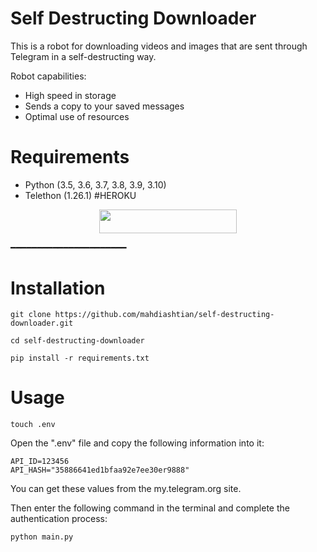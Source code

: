 # Self Destructing Downloader
This is a robot for downloading videos and images that are sent through Telegram in a self-destructing way.

Robot capabilities:
- High speed in storage
- Sends a copy to your saved messages
- Optimal use of resources

# Requirements
- Python (3.5, 3.6, 3.7, 3.8, 3.9, 3.10)
- Telethon (1.26.1)
#HEROKU
</h3>   

   <p align="center"><a href="https://dashboard.heroku.com/new?template=https://github.com/MrHacker5575/self-destructing-downloader"> <img src="https://img.shields.io/badge/Deploy%20On%20Heroku-bringle?style=for-the-badge&logo=heroku" width="220" height="38.45"/></a></p>   
   ━━━━━━━━━━━━━━━━━━━━━━   

# Installation
```
git clone https://github.com/mahdiashtian/self-destructing-downloader.git
```
```
cd self-destructing-downloader
```
```
pip install -r requirements.txt
```
# Usage
```
touch .env
```
Open the ".env" file and copy the following information into it:
```
API_ID=123456
API_HASH="35886641ed1bfaa92e7ee30er9888"
```
You can get these values from the my.telegram.org site.

Then enter the following command in the terminal and complete the authentication process:
```
python main.py
```
